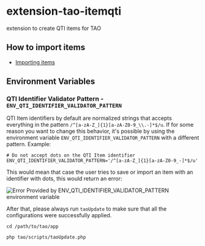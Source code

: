 extension-tao-itemqti
=====================


extension to create QTI items for TAO

## How to import items

- [Importing items](./model/import/README.md)

## Environment Variables

### QTI Identifier Validator Pattern - `ENV_QTI_IDENTIFIER_VALIDATOR_PATTERN`

QTI Item identifiers by default are normalized strings that accepts everything in the pattern
`/^[a-zA-Z_]{1}[a-zA-Z0-9_\\.-]*$/u`. If for some reason you want to change this behavior, it's 
possible by using the environment variable `ENV_QTI_IDENTIFIER_VALIDATOR_PATTERN`
with a different pattern. Example:

```shell script
# Do not accept dots on the QTI Item identifier
ENV_QTI_IDENTIFIER_VALIDATOR_PATTERN='/^[a-zA-Z_]{1}[a-zA-Z0-9_-]*$/u'
```
This would mean that case the user tries to save or import an item with an identifier with dots, this would return an 
error:


![Error Provided by ENV_QTI_IDENTIFIER_VALIDATOR_PATTERN environment variable](https://user-images.githubusercontent.com/11900046/151952020-e6ed4ff3-a499-4aa9-bd3e-d2bc81a83bd8.jpg)


After that, please always run `taoUpdate` to make sure that all the configurations were successfully applied.

```shell script
cd /path/to/tao/app

php tao/scripts/taoUpdate.php
```
